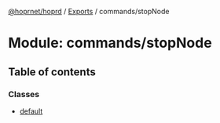 [@hoprnet/hoprd](../README.md) / [Exports](../modules.md) / commands/stopNode

# Module: commands/stopNode

## Table of contents

### Classes

- [default](../classes/commands_stopnode.default.md)
